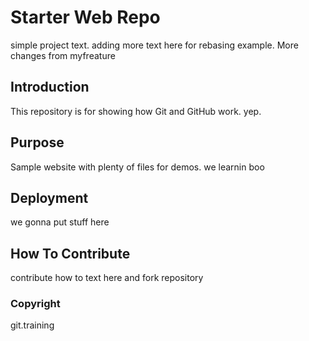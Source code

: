 # Starter Web Repo

simple project text. adding more text here for rebasing example.  More changes from myfreature

## Introduction

This repository is for showing how Git and GitHub work. yep.

## Purpose

Sample website with plenty of files for demos.  we learnin boo

## Deployment
we gonna put stuff here

## How To Contribute

contribute how to text here and fork repository

### Copyright

git.training